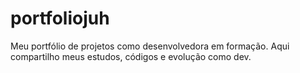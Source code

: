 # portfoliojuh
Meu portfólio de projetos como desenvolvedora em formação. Aqui compartilho meus estudos, códigos e evolução como dev. 
